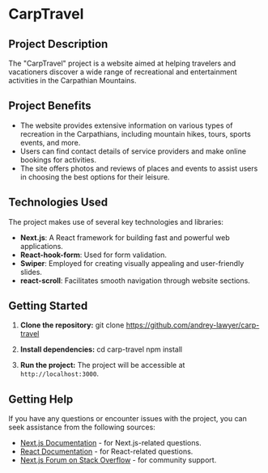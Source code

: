 # CarpTravel

## Project Description

The "CarpTravel" project is a website aimed at helping travelers and vacationers discover a wide range of recreational and entertainment activities in the Carpathian Mountains.

## Project Benefits

- The website provides extensive information on various types of recreation in the Carpathians, including mountain hikes, tours, sports events, and more.
- Users can find contact details of service providers and make online bookings for activities.
- The site offers photos and reviews of places and events to assist users in choosing the best options for their leisure.

## Technologies Used

The project makes use of several key technologies and libraries:

- **Next.js**: A React framework for building fast and powerful web applications.
- **React-hook-form**: Used for form validation.
- **Swiper**: Employed for creating visually appealing and user-friendly slides.
- **react-scroll**: Facilitates smooth navigation through website sections.

## Getting Started

1. **Clone the repository:**
git clone https://github.com/andrey-lawyer/carp-travel

2. **Install dependencies:**
cd carp-travel
npm install

3. **Run the project:**
The project will be accessible at `http://localhost:3000`.

## Getting Help
If you have any questions or encounter issues with the project, you can seek assistance from the following sources:

- [Next.js Documentation](https://nextjs.org/docs) - for Next.js-related questions.
- [React Documentation](https://reactjs.org/docs) - for React-related questions.
- [Next.js Forum on Stack Overflow](https://stackoverflow.com/questions/tagged/next.js) - for community support.






















